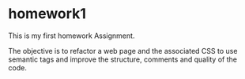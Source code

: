 # homework1

This is my first homework Assignment.

The objective is to refactor a web page and the associated CSS to use semantic tags and improve the structure, comments and quality of the code.
